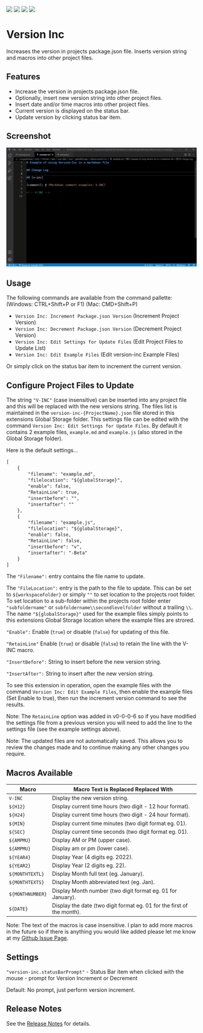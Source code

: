 ![](https://vsmarketplacebadge.apphb.com/version-short/willasm.version-inc.svg)
![](https://vsmarketplacebadge.apphb.com/installs-short/willasm.version-inc.svg)
![](https://vsmarketplacebadge.apphb.com/downloads-short/willasm.version-inc.svg)
![](https://vsmarketplacebadge.apphb.com/rating/willasm.version-inc.svg)

# Version Inc
Increases the version in projects package.json file.
Inserts version string and macros into other project files.


## Features
- Increase the version in projects package.json file.
- Optionally, insert new version string into other project files.
- Insert date and/or time macros into other project files.
- Current version is displayed on the status bar.
- Update version by clicking status bar item.


## Screenshot
![Example Screenshot](./images/version-inc-demo.gif)


## Usage
The following commands are available from the command pallette: (Windows: CTRL+Shift+P or F1) (Mac: CMD+Shift+P)
- `Version Inc: Increment Package.json Version` (Increment Project Version)
- `Version Inc: Decrement Package.json Version` (Decrement Project Version)
- `Version Inc: Edit Settings for Update Files` (Edit Project Files to Update List)
- `Version Inc: Edit Example Files` (Edit version-inc Example Files)

Or simply click on the status bar item to increment the current version.

## Configure Project Files to Update
The string `"V-INC"` (case insensitive) can be inserted into any project file and this will be replaced with the new versions string. The files list is maintained in the `version-inc-{ProjectName}.json` file stored in this extensions Global Storage folder. This settings file can be edited with the command `Version Inc: Edit Settings for Update Files`. By default it contains 2 example files, `example.md` and `example.js` (also stored in the Global Storage folder).

Here is the default settings...

```
[
	{
		"filename": "example.md",
		"filelocation": "${globalStorage}",
		"enable": false,
		"RetainLine": true,
		"insertbefore": "",
		"insertafter": ""
	},
	{
		"filename": "example.js",
		"filelocation": "${globalStorage}",
		"enable": false,
		"RetainLine": false,
		"insertbefore": "v",
		"insertafter": "-Beta"
	}
]
```
The `"Filename":` entry contains the file name to update.

The `"FileLocation":` entry is the path to the file to update. This can be set to `${workspaceFolder}` or simply `""` to set location to the projects root folder. To set location to a sub-folder within the projects root folder enter `"subfoldername"` or `subfoldername\\secondlevelfolder` without a trailing `\\`. The name `"${globalStorage}"` used for the example files simply points to this extensions Global Storage location where the example files are strored.

`"Enable":` Enable (`true`) or disable (`false`) for updating of this file.

`"RetainLine"` Enable (`true`) or disable (`false`) to retain the line with the V-INC macro.

`"InsertBefore":` String to insert before the new version string.

`"InsertAfter":` String to insert after the new version string.


To see this extension in operation, open the example files with the command `Version Inc: Edit Example Files`, then enable the example files (Set Enable to true), then run the increment version command to see the results.

Note: The `RetainLine` option was added in v0-0-0-6 so if you have modified the settings file from a previous version you will need to add the line to the settings file (see the example settings above).

Note: The updated files are not automatically saved. This allows you to review the changes made and to continue making any other changes you require.


## Macros Available
| Macro                 | Macro Text is Replaced Replaced With                                     |
| --------------------- | ------------------------------------------------------------------------ |
| `V-INC`               | Display the new version string.                                          |
| `${H12}`              | Display current time hours (two digit - 12 hour format).                 |
| `${H24}`              | Display current time hours (two digit - 24 hour format).                 |
| `${MIN}`              | Display current time minutes (two digit format eg. 01).                  |
| `${SEC}`              | Display current time seconds (two digit format eg. 01).                  |
| `${AMPMU}`            | Display AM or PM (upper case).                                           |
| `${AMPMU}`            | Display am or pm (lower case).                                           |
| `${YEAR4}`            | Display Year (4 digits eg. 2022).                                        |
| `${YEAR2}`            | Display Year (2 digits eg. 22).                                          |
| `${MONTHTEXTL}`       | Display Month full text (eg. January).                                   |
| `${MONTHTEXTS}`       | Display Month abbreviated text (eg. Jan).                                |
| `${MONTHNUMBER}`      | Display Month number (two digit format eg. 01 for January).              |
| `${DATE}`             | Display the date (two digit format eg. 01 for the first of the month).   |

Note: The text of the macros is case insensitive. I plan to add more macros in the future so if there is anything you would like added please let me know at my [Github Issue Page](https://github.com/willasm/version-inc/issues).

## Settings

`"version-inc.statusBarPrompt"` - Status Bar item when clicked with the mouse - prompt for Version Increment or Decrement

Default: No prompt, just perform version increment.


## Release Notes
See the [Release Notes](RELEASE.md) for details.

